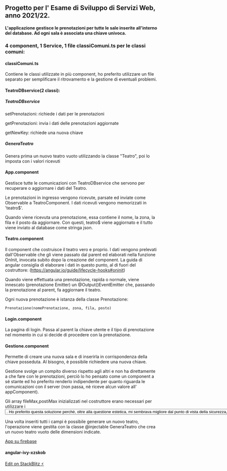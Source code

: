 ## Progetto per l' Esame di Sviluppo di Servizi Web, anno 2021/22.

#### L'applicazione gestisce le prenotazioni per tutte le sale inserite all'interno del database. Ad ogni sala è associata una chiave univoca.

### 4 component, 1 Service, 1 file classiComuni.ts per le classi comuni:

#### classiComuni.ts

Contiene le classi utilizzate in più component, ho preferito utilizzare un file separato per semplificare il ritrovamento e la gestione di eventuali problemi.

#### TeatroDBservice(2 classi):

##### TeatroDBservice

setPrenotazioni: richiede i dati per le prenotazioni

getPrenotazioni: invia i dati delle prenotazioni aggiornate

getNewKey: richiede una nuova chiave

##### GeneraTeatro

Genera prima un nuovo teatro vuoto utilizzando la classe "Teatro", poi lo imposta con i valori ricevuti

#### App.component

Gestisce tutte le comunicazioni con TeatroDBservice che servono per recuperare o aggiornare i dati del Teatro.

Le prenotazioni in ingresso vengono ricevute, parsate ed inviate come Observable a TeatroComponent. I dati ricevuti vengono memorizzati in 'teatro$'.

Quando viene ricevuta una prenotazione, essa contiene il nome, la zona, la fila e il posto da aggiornare. Con questi, teatro$ viene aggiornato e il tutto viene inviato al database come stringa json.

#### Teatro.component

Il component che costruisce il teatro vero e proprio. I dati vengono prelevati dall'Observable che gli viene passato dal parent ed elaborati nella funzione OnInit, invocata subito dopo la creazione del component. La guida di angular consiglia di elaborare i dati in questo punto, al di fuori del costruttore:
(https://angular.io/guide/lifecycle-hooks#oninit)

Quando viene effettuata una prenotazione, rapida o normale, viene innescato (prenotazione Emitter) un @Output()EventEmitter che, passando la prenotazione al parent, fa aggiornare il teatro.

Ogni nuova prenotazione è istanza della classe Prenotazione:

```
Prenotazione(nomePrenotazione, zona, fila, posto)
```

#### Login.component

La pagina di login.
Passa al parent la chiave utente e il tipo di prenotazione nel momento in cui si decide di procedere con la prenotazione.

#### Gestione.component

Permette di creare una nuova sala e di inserirla in corrispondenza della chiave posseduta. Al bisogno, è possibile richiedere una nuova chiave.

Gestione svolge un compito diverso rispetto agli altri e non ha direttamente a che fare con le prenotazioni, perciò lo ho pensato come un component a sé stante ed ho preferito renderlo indipendente per quanto riguarda le comunicazioni con il server (non passa, nè riceve alcun valore all' appComponent).

Gli array fileMax,postiMax inizializzati nel costruttore erano necessari per utilizzare i <select> + <option>.
Ho preferito questa soluzione perchè, oltre alla questione estetica, mi sembrava migliore dal punto di vista della sicurezza, evitandomi di utilizzare troppi campi Input.

Una volta inseriti tutti i campi è possibile generare un nuovo teatro, l'operazione viene gestita con la classe @injectable GeneraTeatro che crea un nuovo teatro vuoto delle dimensioni indicate.

[App su firebase](https://teatroangular-f8c43.firebaseapp.com/?36604)

#### angular-ivy-xzskob

[Edit on StackBlitz ⚡️](https://stackblitz.com/edit/angular-ivy-xzskob)

